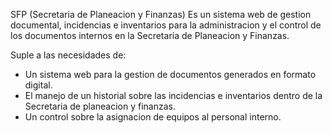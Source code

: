 SFP (Secretaria de Planeacion y Finanzas)
Es un sistema web de gestion documental, incidencias e inventarios para la administracion y el control de los documentos internos en la Secretaria de Planeacion y Finanzas. 

Suple a las necesidades de:
- Un sistema web para la gestion de documentos generados en formato digital.
- El manejo de un historial sobre las incidencias e inventarios dentro de la Secretaria de planeacion y finanzas.
- Un control sobre la asignacion de equipos al personal interno.
